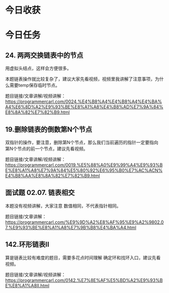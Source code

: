 # 今日收获


# 今日任务 

## 24. 两两交换链表中的节点 

用虚拟头结点，这样会方便很多。 

本题链表操作就比较复杂了，建议大家先看视频，视频里我讲解了注意事项，为什么需要temp保存临时节点。

题目链接/文章讲解/视频讲解： https://programmercarl.com/0024.%E4%B8%A4%E4%B8%A4%E4%BA%A4%E6%8D%A2%E9%93%BE%E8%A1%A8%E4%B8%AD%E7%9A%84%E8%8A%82%E7%82%B9.html

## 19.删除链表的倒数第N个节点  

双指针的操作，要注意，删除第N个节点，那么我们当前遍历的指针一定要指向 第N个节点的前一个节点，建议先看视频。

题目链接/文章讲解/视频讲解：https://programmercarl.com/0019.%E5%88%A0%E9%99%A4%E9%93%BE%E8%A1%A8%E7%9A%84%E5%80%92%E6%95%B0%E7%AC%ACN%E4%B8%AA%E8%8A%82%E7%82%B9.html

## 面试题 02.07. 链表相交  

本题没有视频讲解，大家注意 数值相同，不代表指针相同。

题目链接/文章讲解：https://programmercarl.com/%E9%9D%A2%E8%AF%95%E9%A2%9802.07.%E9%93%BE%E8%A1%A8%E7%9B%B8%E4%BA%A4.html

## 142.环形链表II  

算是链表比较有难度的题目，需要多花点时间理解 确定环和找环入口，建议先看视频。

题目链接/文章讲解/视频讲解：https://programmercarl.com/0142.%E7%8E%AF%E5%BD%A2%E9%93%BE%E8%A1%A8II.html


